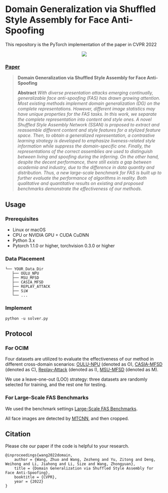 # Domain Generalization via Shuffled Style Assembly for Face Anti-Spoofing
This repository is the PyTorch implementation of the paper in CVPR 2022

<div align="center">
  <img src="images/main.png">
</div>

### [Paper](https://arxiv.org/abs/2203.05340)
> **Domain Generalization via Shuffled Style Assembly for Face Anti-Spoofing**<br>
>
> **Abstract** *With diverse presentation attacks emerging continually, generalizable face anti-spoofing (FAS) has drawn growing attention. Most existing methods implement domain generalization (DG) on the complete representations. However, different image statistics may have unique properties for the FAS tasks. In this work, we separate the complete representation into content and style ones. A novel Shuffled Style Assembly Network (SSAN) is proposed to extract and reassemble different content and style features for a stylized feature space. Then, to obtain a generalized representation, a contrastive learning strategy is developed to emphasize liveness-related style information while suppress the domain-specific one. Finally, the representations of the correct assemblies are used to distinguish between living and spoofing during the inferring. On the other hand, despite the decent performance, there still exists a gap between academia and industry, due to the difference in data quantity and distribution. Thus, a new large-scale benchmark for FAS is built up to further evaluate the performance of algorithms in reality. Both qualitative and quantitative results on existing and proposed benchmarks demonstrate the effectiveness of our methods.*
 
## Usage

### Prerequisites
- Linux or macOS
- CPU or NVIDIA GPU + CUDA CuDNN
- Python 3.x
- Pytorch 1.1.0 or higher, torchvision 0.3.0 or higher

### Data Placement
```
└── YOUR_Data_Dir
   ├── OULU_NPU
   ├── MSU_MFSD
   ├── CASIA_MFSD
   ├── REPLAY_ATTACK
   ├── SiW
   └── ...
```

### Implement
    python -u solver.py

## Protocol

### For OCIM
Four datasets are utilized to evaluate the effectiveness of our method in different cross-domain scenarios: [OULU-NPU](https://ieeexplore.ieee.org/document/7961798) (denoted as O), [CASIA-MFSD](http://www.cbsr.ia.ac.cn/users/jjyan/ZHANG-ICB2012.pdf) (denoted as C), [Replay-Attack](http://publications.idiap.ch/downloads/papers/2012/Chingovska_IEEEBIOSIG2012_2012.pdf) (denoted as I), [MSU-MFSD](http://biometrics.cse.msu.edu/Publications/Face/WenHanJain_FaceSpoofDetection_TIFS15.pdf) (denoted as M). 

We use a leave-one-out (LOO) strategy: three datasets are randomly selected for training, and the rest one for testing.

### For Large-Scale FAS Benchmarks
We used the benchmark settings [Large-Scale FAS Benchmarks](./Large_Scale_FAS_Benchmarks).

All face images are detected by [MTCNN](https://github.com/kpzhang93/MTCNN_face_detection_alignment), and then cropped.



## Citation
Please cite our paper if the code is helpful to your research.
```
@inproceedings{wang2022domain,
    author = {Wang, Zhuo and Wang, Zezheng and Yu, Zitong and Deng, Weihong and Li, Jiahong and Li, Size and Wang, Zhongyuan},
    title = {Domain Generalization via Shuffled Style Assembly for Face Anti-Spoofing},
    booktitle = {CVPR},
    year = {2022}
}
```
